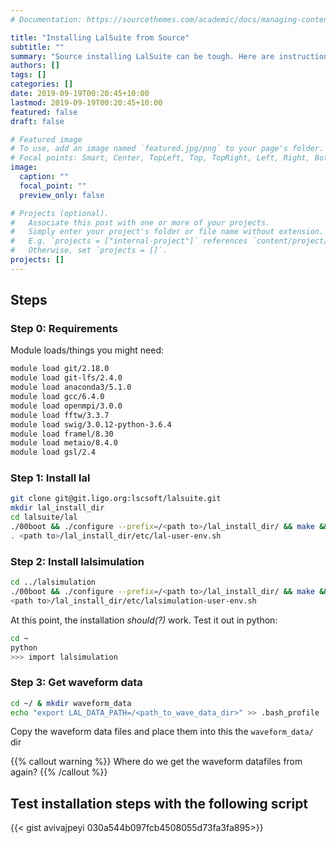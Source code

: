 ```yaml
---
# Documentation: https://sourcethemes.com/academic/docs/managing-content/

title: "Installing LalSuite from Source"
subtitle: ""
summary: "Source installing LalSuite can be tough. Here are instructions that have worked for me."
authors: []
tags: []
categories: []
date: 2019-09-19T00:20:45+10:00
lastmod: 2019-09-19T00:20:45+10:00
featured: false
draft: false

# Featured image
# To use, add an image named `featured.jpg/png` to your page's folder.
# Focal points: Smart, Center, TopLeft, Top, TopRight, Left, Right, BottomLeft, Bottom, BottomRight.
image:
  caption: ""
  focal_point: ""
  preview_only: false

# Projects (optional).
#   Associate this post with one or more of your projects.
#   Simply enter your project's folder or file name without extension.
#   E.g. `projects = ["internal-project"]` references `content/project/deep-learning/index.md`.
#   Otherwise, set `projects = []`.
projects: []
---
```


## Steps
### Step 0: Requirements  
Module loads/things you might need:
```bash
module load git/2.18.0
module load git-lfs/2.4.0
module load anaconda3/5.1.0
module load gcc/6.4.0
module load openmpi/3.0.0
module load fftw/3.3.7
module load swig/3.0.12-python-3.6.4
module load framel/8.30
module load metaio/8.4.0
module load gsl/2.4
```
### Step 1: Install lal
```bash
git clone git@git.ligo.org:lscsoft/lalsuite.git
mkdir lal_install_dir
cd lalsuite/lal
./00boot && ./configure --prefix=/<path to>/lal_install_dir/ && make && make install
. <path to>/lal_install_dir/etc/lal-user-env.sh
```
### Step 2: Install lalsimulation
```bash
cd ../lalsimulation
./00boot && ./configure --prefix=/<path to>/lal_install_dir/ && make && make install
<path to>/lal_install_dir/etc/lalsimulation-user-env.sh
```
At this point, the installation _should(?)_ work. Test it out in python:
```bash
cd ~
python
>>> import lalsimulation
```

### Step 3: Get waveform data

```bash
cd ~/ & mkdir waveform_data
echo "export LAL_DATA_PATH=/<path_to_wave_data_dir>" >> .bash_profile
````
Copy the waveform data files and place them into this the `waveform_data/` dir

{{% callout warning %}}
Where do we get the waveform datafiles from again?
{{% /callout %}}

## Test installation steps with the following script

{{< gist avivajpeyi 030a544b097fcb4508055d73fa3fa895>}}
